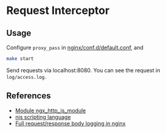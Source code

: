 
# Request Interceptor

## Usage

Configure `proxy_pass` in [nginx/conf.d/default.conf](./nginx/conf.d/default.conf), and

```sh
make start
```

Send requests via localhost:8080. You can see the request in `log/access.log`.

## References

* [Module ngx_http_js_module](http://nginx.org/en/docs/http/ngx_http_js_module.html#js_content)
* [njs scripting language](http://nginx.org/en/docs/njs/index.html)
* [Full request/response body logging in nginx](https://gist.github.com/morhekil/1ff0e902ed4de2adcb7a)
